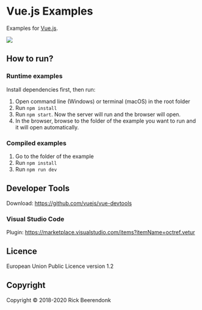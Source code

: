 # Vue.js Examples

Examples for [Vue.js](https://vuejs.org).

![](https://img.shields.io/github/license/rickbeerendonk/vue-examples.svg)

## How to run?

### Runtime examples

Install dependencies first, then run:

1. Open command line (Windows) or terminal (macOS) in the root folder
2. Run `npm install`
3. Run `npm start`. Now the server will run and the browser will open.
4. In the browser, browse to the folder of the example you want to run and it will open automatically.

### Compiled examples

1. Go to the folder of the example
2. Run `npm install`
3. Run `npm run dev`

## Developer Tools

Download: https://github.com/vuejs/vue-devtools

### Visual Studio Code

Plugin: https://marketplace.visualstudio.com/items?itemName=octref.vetur

## Licence

European Union Public Licence version 1.2

## Copyright

Copyright © 2018-2020 Rick Beerendonk
